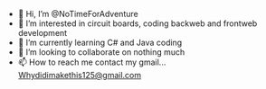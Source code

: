 - 👋 Hi, I’m @NoTimeForAdventure
- 👀 I’m interested in circuit boards, coding backweb and frontweb development
- 🌱 I’m currently learning C# and Java coding
- 💞️ I’m looking to collaborate on nothing much
- 📫 How to reach me contact my gmail... Whydidimakethis125@gmail.com

<!---
NoTimeForAdventure/NoTimeForAdventure is a ✨ special ✨ repository because its `README.md` (this file) appears on your GitHub profile.
You can click the Preview link to take a look at your changes.
--->

